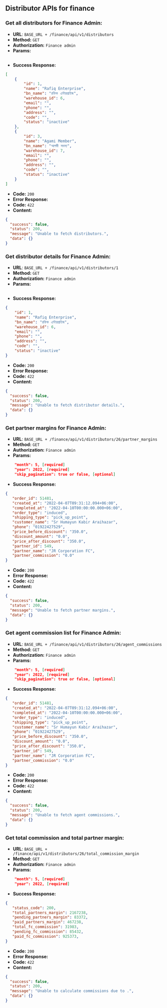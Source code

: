 **Distributor APIs for finance**
----

### Get all distributors for Finance Admin:

* **URL**: ``BASE_URL + /finance/api/v1/distributors``
* **Method:** `GET`
* **Authorization:** `Finance admin`
* **Params:**

```json 
  ```

* **Success Response:**

```json 
[
    {
        "id": 1,
        "name": "Rafiq Enterprise",
        "bn_name": "রফিক এন্টারপ্রাইজ",
        "warehouse_id": 6,
        "email": "",
        "phone": "",
        "address": "",
        "code": "",
        "status": "inactive"
    },
    {
        "id": 3,
        "name": "Agami Member",
        "bn_name": "আগমী সদস্য",
        "warehouse_id": 7,
        "email": "",
        "phone": "",
        "address": "",
        "code": "",
        "status": "inactive"
    }
]
  ```

* **Code:** `200`
* **Error Response:**
* **Code:** `422`
* **Content:**

```json 
{
  "success": false,
  "status": 200,
  "message": "Unable to fetch distributors.",
  "data": {}
}
  ```

### Get distributor details for Finance Admin:

* **URL**: ``BASE_URL + /finance/api/v1/distributors/1``
* **Method:** `GET`
* **Authorization:** `Finance admin`
* **Params:**

```json 
  ```

* **Success Response:**

```json 
{
    "id": 1,
    "name": "Rafiq Enterprise",
    "bn_name": "রফিক এন্টারপ্রাইজ",
    "warehouse_id": 6,
    "email": "",
    "phone": "",
    "address": "",
    "code": "",
    "status": "inactive"
}
  ```

* **Code:** `200`
* **Error Response:**
* **Code:** `422`
* **Content:**

```json 
{
  "success": false,
  "status": 200,
  "message": "Unable to fetch distributor details.",
  "data": {}
}
  ```

### Get partner margins for Finance Admin:

* **URL**: ``BASE_URL + /finance/api/v1/distributors/26/partner_margins``
* **Method:** `GET`
* **Authorization:** `Finance admin`
* **Params:**

```json 
    "month": 5, [required]
    "year": 2022, [required]
    "skip_pagination": true or false, [optional]
  ```

* **Success Response:**

```json 
{
   "order_id": 51481,
   "created_at": "2022-04-07T09:31:12.094+06:00",
   "completed_at": "2022-04-10T00:00:00.000+06:00",
   "order_type": "induced",
   "shipping_type": "pick_up_point",
   "customer_name": "Sr Humayun Kabir Araihazar",
   "phone": "01922427529",
   "price_before_discount": "350.0",
   "discount_amount": "0.0",
   "price_after_discount": "350.0",
   "partner_id": 549,
   "partner_name": "JR Corporation FC",
   "partner_commission": "0.0"
}
  ```

* **Code:** `200`
* **Error Response:**
* **Code:** `422`
* **Content:**

```json 
{
  "success": false,
  "status": 200,
  "message": "Unable to fetch partner margins.",
  "data": {}
}
  ```

### Get agent commission list for Finance Admin:

* **URL**: ``BASE_URL + /finance/api/v1/distributors/26/agent_commissions``
* **Method:** `GET`
* **Authorization:** `Finance admin`
* **Params:**

```json 
    "month": 5, [required]
    "year": 2022, [required]
    "skip_pagination": true or false, [optional]
  ```

* **Success Response:**

```json 
{
   "order_id": 51481,
   "created_at": "2022-04-07T09:31:12.094+06:00",
   "completed_at": "2022-04-10T00:00:00.000+06:00",
   "order_type": "induced",
   "shipping_type": "pick_up_point",
   "customer_name": "Sr Humayun Kabir Araihazar",
   "phone": "01922427529",
   "price_before_discount": "350.0",
   "discount_amount": "0.0",
   "price_after_discount": "350.0",
   "partner_id": 549,
   "partner_name": "JR Corporation FC",
   "partner_commission": "0.0"
}
  ```

* **Code:** `200`
* **Error Response:**
* **Code:** `422`
* **Content:**

```json 
{
  "success": false,
  "status": 200,
  "message": "Unable to fetch agent commissions.",
  "data": {}
}
  ```

### Get total commission and total partner margin:

* **URL**: ``BASE_URL + /finance/api/v1/distributors/26/total_commission_margin``
* **Method:** `GET`
* **Authorization:** `Finance admin`
* **Params:**

```json 
    "month": 5, [required]
    "year": 2022, [required]
  ```

* **Success Response:**

```json 
{
   "status_code": 200,
   "total_partners_margin": 2167238,
   "pending_partners_margin": 83372,
   "paid_partners_margin": 467238,
   "total_fc_commission": 31983,
   "pending_fc_commission": 85432,
   "paid_fc_commission": 925373,
}
  ```

* **Code:** `200`
* **Error Response:**
* **Code:** `422`
* **Content:**

```json 
{
  "success": false,
  "status": 200,
  "message": "Unable to calculate commissions due to .",
  "data": {}
}
  ```
